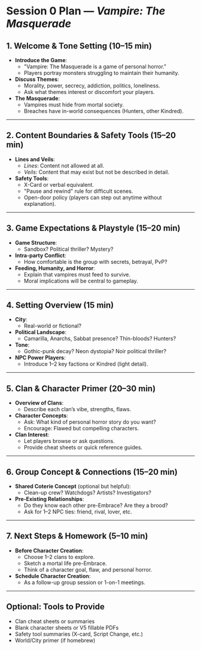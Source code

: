 # Session 0 Plan — *Vampire: The Masquerade*

## 1. Welcome & Tone Setting (10–15 min)
- **Introduce the Game**:
  - "Vampire: The Masquerade is a game of personal horror."
  - Players portray monsters struggling to maintain their humanity.
- **Discuss Themes**:
  - Morality, power, secrecy, addiction, politics, loneliness.
  - Ask what themes interest or discomfort your players.
- **The Masquerade**:
  - Vampires must hide from mortal society.
  - Breaches have in-world consequences (Hunters, other Kindred).

---

## 2. Content Boundaries & Safety Tools (15–20 min)
- **Lines and Veils**:
  - *Lines*: Content not allowed at all.
  - *Veils*: Content that may exist but not be described in detail.
- **Safety Tools**:
  - X-Card or verbal equivalent.
  - "Pause and rewind" rule for difficult scenes.
  - Open-door policy (players can step out anytime without explanation).

---

## 3. Game Expectations & Playstyle (15–20 min)
- **Game Structure**:
  - Sandbox? Political thriller? Mystery?
- **Intra-party Conflict**:
  - How comfortable is the group with secrets, betrayal, PvP?
- **Feeding, Humanity, and Horror**:
  - Explain that vampires must feed to survive.
  - Moral implications will be central to gameplay.

---

## 4. Setting Overview (15 min)
- **City**:
  - Real-world or fictional?
- **Political Landscape**:
  - Camarilla, Anarchs, Sabbat presence? Thin-bloods? Hunters?
- **Tone**:
  - Gothic-punk decay? Neon dystopia? Noir political thriller?
- **NPC Power Players**:
  - Introduce 1–2 key factions or Kindred (light detail).

---

## 5. Clan & Character Primer (20–30 min)
- **Overview of Clans**:
  - Describe each clan’s vibe, strengths, flaws.
- **Character Concepts**:
  - Ask: What kind of personal horror story do you want?
  - Encourage: Flawed but compelling characters.
- **Clan Interest**:
  - Let players browse or ask questions.
  - Provide cheat sheets or quick reference guides.

---

## 6. Group Concept & Connections (15–20 min)
- **Shared Coterie Concept** (optional but helpful):
  - Clean-up crew? Watchdogs? Artists? Investigators?
- **Pre-Existing Relationships**:
  - Do they know each other pre-Embrace? Are they a brood?
  - Ask for 1–2 NPC ties: friend, rival, lover, etc.

---

## 7. Next Steps & Homework (5–10 min)
- **Before Character Creation**:
  - Choose 1–2 clans to explore.
  - Sketch a mortal life pre-Embrace.
  - Think of a character goal, flaw, and personal horror.
- **Schedule Character Creation**:
  - As a follow-up group session or 1-on-1 meetings.

---

## Optional: Tools to Provide
- Clan cheat sheets or summaries
- Blank character sheets or V5 fillable PDFs
- Safety tool summaries (X-card, Script Change, etc.)
- World/City primer (if homebrew)

